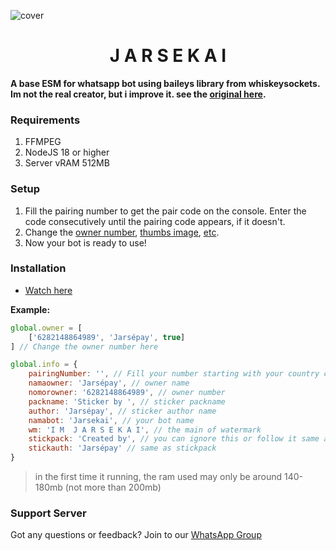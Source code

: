![cover](https://telegra.ph/file/7d2231d69683d1bf936e0.jpg)

<h1 align="center">J A R S E K A I</h1>

**A base ESM for whatsapp bot using baileys library from whiskeysockets. Im not the real creator, but i improve it. see the [original here](https://github.com/Tiooxy/Merry-based).** 

### Requirements
1. FFMPEG
3. NodeJS 18 or higher
2. Server vRAM 512MB

### Setup
1. Fill the pairing number to get the pair code on the console. Enter the code consecutively until the pairing code appears, if it doesn't.
2. Change the [owner number](https://github.com/jarsepay/Jarsekai/blob/main/system%2Fconfig.js#L14), [thumbs image](https://github.com/jarsepay/Jarsekai/blob/main/system%2Fconfig.js#L31-L43), [etc](https://github.com/jarsepay/Jarsekai/blob/main/system%2Fconfig.js).
3. Now your bot is ready to use!

### Installation
- [Watch here](https://youtu.be/w16bTcpP59g?si=89Y6tz9gtvky-_0a)

**Example:**
```js
global.owner = [
    ['6282148864989', 'Jarsépay', true]
] // Change the owner number here

global.info = {
    pairingNumber: '', // Fill your number starting with your country code, example: '6282148864989'
    namaowner: 'Jarsépay', // owner name
    nomorowner: '6282148864989', // owner number
    packname: 'Sticker by ', // sticker packname
    author: 'Jarsépay', // sticker author name
    namabot: 'Jarsekai', // your bot name
    wm: 'I M  J A R S E K A I', // the main of watermark
    stickpack: 'Created by', // you can ignore this or follow it same as the above packname
    stickauth: 'Jarsépay' // same as stickpack
}
```

> in the first time it running, the ram used may only be around 140-180mb (not more than 200mb)

### Support Server
Got any questions or feedback? Join to our [WhatsApp Group](https://chat.whatsapp.com/LGrtCe82EpbKvxYohoRxKn)
